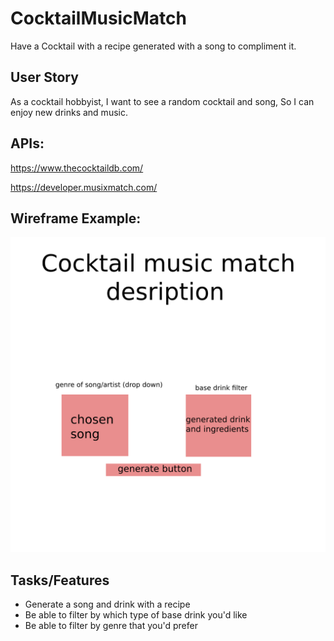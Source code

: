 # CocktailMusicMatch

Have a Cocktail with a recipe generated with a song to compliment it.


## User Story
As a cocktail hobbyist, I want to see a random cocktail and song, So I can enjoy new drinks and music.


## APIs:

https://www.thecocktaildb.com/ 

https://developer.musixmatch.com/ 



## Wireframe Example: 
![Wireframe screenshot](./wireframe_ex.png)


## Tasks/Features
* Generate a song and drink with a recipe
* Be able to filter by which type of base drink you'd like
* Be able to filter by genre that you'd prefer

